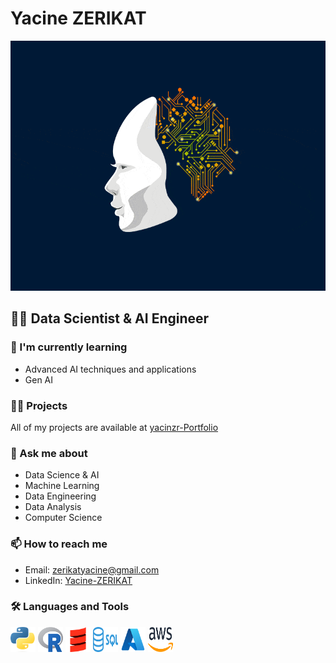 # Yacine ZERIKAT

<div align="center">
  <img src="./0_Yb_BsikIKFAtuKj9.gif" width="600" height="400" alt="Data Science & AI Animation"/>
</div>

## 👨‍💻 Data Scientist & AI Engineer



### 🌱 I'm currently learning
- Advanced AI techniques and applications
- Gen AI

### 👨‍💻 Projects
All of my projects are available at [yacinzr-Portfolio](https://yacinzr.github.io/Portfolio-/)

### 💬 Ask me about
- Data Science & AI
- Machine Learning
- Data Engineering
- Data Analysis
- Computer Science


### 📫 How to reach me
- Email: zerikatyacine@gmail.com
- LinkedIn: [Yacine-ZERIKAT](https://linkedin.com/in/yacine-zerikat-b0256a188)


### 🛠 Languages and Tools

<p align="left">
  <img src="./Python.png" alt="Python" width="40" height="40"/>
  <img src="./R.PNG" alt="R" width="40" height="40"/>
  <img src="./scala.png" alt="scala" width="40" height="40"/>
  <img src="./SQL.png" alt="SQL" width="40" height="40"/>
  <img src="./azure.png" alt="azure" width="40" height="40"/>
  <img src="./aws.png" alt="aws" width="40" height="40"/>


</p>

